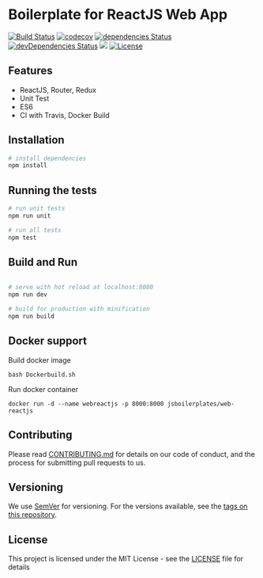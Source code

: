 # Boilerplate for ReactJS Web App
[![Build Status](https://travis-ci.org/jsboilerplates/web-reactjs.svg?branch=master)](https://travis-ci.org/jsboilerplates/web-reactjs)
[![codecov](https://codecov.io/gh/jsboilerplates/web-reactjs/branch/master/graph/badge.svg)](https://codecov.io/gh/jsboilerplates/web-reactjs)
[![dependencies Status](https://david-dm.org/jsboilerplates/web-vuejs/status.svg)](https://david-dm.org/jsboilerplates/web-vuejs)
[![devDependencies Status](https://david-dm.org/jsboilerplates/web-vuejs/dev-status.svg)](https://david-dm.org/jsboilerplates/web-vuejs?type=dev)
[![](https://images.microbadger.com/badges/image/jsboilerplates/web-reactjs.svg)](https://microbadger.com/images/jsboilerplates/web-reactjs)
[![License](https://img.shields.io/badge/license-MIT-blue.svg)](https://github.com/jsboilerplates/web-reactjs/blob/master/LICENSE)

## Features
- ReactJS, Router, Redux
- Unit Test
- ES6
- CI with Travis, Docker Build

## Installation

``` bash
# install dependencies
npm install

```

## Running the tests

``` bash
# run unit tests
npm run unit

# run all tests
npm test
```

## Build and Run

``` bash

# serve with hot reload at localhost:8080
npm run dev

# build for production with minification
npm run build

```

## Docker support

Build docker image

```
bash Dockerbuild.sh
```

Run docker container

```
docker run -d --name webreactjs -p 8000:8000 jsboilerplates/web-reactjs
```

## Contributing

Please read [CONTRIBUTING.md](CONTRIBUTING.md) for details on our code of conduct, and the process for submitting pull requests to us.

## Versioning

We use [SemVer](http://semver.org/) for versioning. For the versions available, see the [tags on this repository](https://github.com/jsboilerplates/web-reactjs/tags).

## License

This project is licensed under the MIT License - see the [LICENSE](LICENSE) file for details

